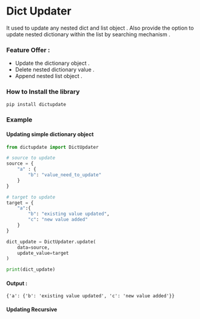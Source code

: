 # Dict Updater
It used to update any nested dict and list object . Also provide the option 
to update nested dictionary within the list by searching mechanism . 

### Feature Offer : 
- Update the dictionary object .
- Delete nested dictionary value .
- Append nested list object .


### How to Install the library 
```bash
pip install dictupdate
```

### Example 
#### Updating simple dictionary object 
```python
from dictupdate import DictUpdater

# source to update 
source = {
    "a" : {
        "b": "value_need_to_update"
    }
}

# target to update
target = {
    "a":{
        "b": "existing value updated",
        "c": "new value added"
    }
}

dict_update = DictUpdater.update(
    data=source,
    update_value=target
)

print(dict_update)
```
#### Output :
```
{'a': {'b': 'existing value updated', 'c': 'new value added'}}
```

#### Updating Recursive 






